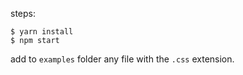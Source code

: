 steps:

```
$ yarn install
$ npm start
```

add to `examples` folder any file with the `.css` extension.
